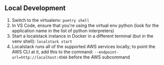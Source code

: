 ## Local Development

1. Switch to the virtualenv: `poetry shell`
1. In VS Code, ensure that you're using the virtual env python (look for the application name in the list of python interpreters)
1. Start a localstack instance in Docker in a different terminal (but in the venv shell): `localstack start`
1. Localstack runs all of the supported AWS services locally; to point the AWS CLI at it, add this to the command: `--endpoint-url=http://localhost:4566` before the AWS subcommand
